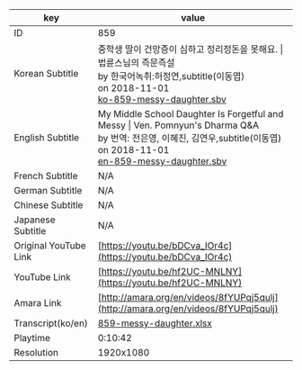 |  key  |  value  |
|-------|---------|
| ID            | 859 |
| Korean Subtitle | 중학생 딸이 건망증이 심하고 정리정돈을 못해요. \| 법륜스님의 즉문즉설<br>by 한국어녹취:허정연,subtitle(이동엽)<br>on 2018-11-01<br>[ko-859-messy-daughter.sbv](https://github.com/jungtosociety/dharma-qna/raw/master/sub/859/ko-859-messy-daughter.sbv)<br>|
| English Subtitle | My Middle School Daughter Is Forgetful and Messy \| Ven. Pomnyun's Dharma Q&A<br>by 번역: 전은영, 이혜진, 김연우,subtitle(이동엽)<br>on 2018-11-01<br>[en-859-messy-daughter.sbv](https://github.com/jungtosociety/dharma-qna/raw/master/sub/859/en-859-messy-daughter.sbv)<br>|
| French Subtitle | N/A |
| German Subtitle | N/A |
| Chinese Subtitle | N/A |
| Japanese Subtitle | N/A |
| Original YouTube Link  | [https://youtu.be/bDCva_IOr4c](https://youtu.be/bDCva_IOr4c) |
| YouTube Link  | [https://youtu.be/hf2UC-MNLNY](https://youtu.be/hf2UC-MNLNY) |
| Amara Link    | [http://amara.org/en/videos/8fYUPqj5qulj](http://amara.org/en/videos/8fYUPqj5qulj) |
| Transcript(ko/en) | [859-messy-daughter.xlsx](https://github.com/jungtosociety/dharma-qna/raw/master/sub/859/859-messy-daughter.xlsx) |
| Playtime | 0:10:42 |
| Resolution | 1920x1080|
